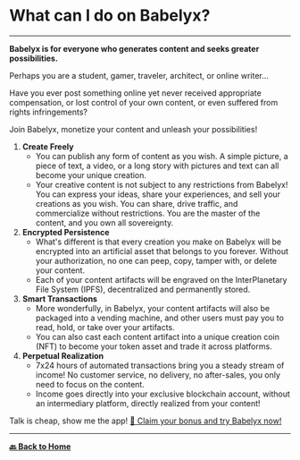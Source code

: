 # What can I do on Babelyx?

---

**Babelyx is for everyone who generates content and seeks greater possibilities.**

Perhaps you are a student, gamer, traveler, architect, or online writer…

Have you ever post something online yet never received appropriate compensation, or lost control of your own content, or even suffered from rights infringements?

Join Babelyx, monetize your content and unleash your possibilities!

1. **Create Freely**
   - You can publish any form of content as you wish. A simple picture, a piece of text, a video, or a long story with pictures and text can all become your unique creation.
   - Your creative content is not subject to any restrictions from Babelyx! You can express your ideas, share your experiences, and sell your creations as you wish. You can share, drive traffic, and commercialize without restrictions. You are the master of the content, and you own all sovereignty.
2. **Encrypted Persistence**
   - What's different is that every creation you make on Babelyx will be encrypted into an artificial asset that belongs to you forever. Without your authorization, no one can peep, copy, tamper with, or delete your content.
   - Each of your content artifacts will be engraved on the InterPlanetary File System (IPFS), decentralized and permanently stored.
3. **Smart Transactions**
   - More wonderfully, in Babelyx, your content artifacts will also be packaged into a vending machine, and other users must pay you to read, hold, or take over your artifacts.
   - You can also cast each content artifact into a unique creation coin (NFT) to become your token asset and trade it across platforms.
4. **Perpetual Realization**
   - 7x24 hours of automated transactions bring you a steady stream of income! No customer service, no delivery, no after-sales, you only need to focus on the content.
   - Income goes directly into your exclusive blockchain account, without an intermediary platform, directly realized from your content!

Talk is cheap, show me the app! [🎁 Claim your bonus and try Babelyx now!](https://u.babelyx.com)

---

[**🔙️ Back to Home**](../../_enus.md)
